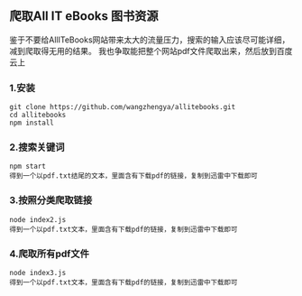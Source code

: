 ## 爬取All IT eBooks 图书资源
鉴于不要给AllITeBooks网站带来太大的流量压力，搜索的输入应该尽可能详细，减到爬取得无用的结果。
我也争取能把整个网站pdf文件爬取出来，然后放到百度云上
### 1.安装
    git clone https://github.com/wangzhengya/allitebooks.git
    cd allitebooks
    npm install
### 2.搜索关键词
    npm start
    得到一个以pdf.txt结尾的文本，里面含有下载pdf的链接，复制到迅雷中下载即可
### 3.按照分类爬取链接
    node index2.js
    得到一个以pdf.txt文本，里面含有下载pdf的链接，复制到迅雷中下载即可
### 4.爬取所有pdf文件
    node index3.js
    得到一个以pdf.txt文本，里面含有下载pdf的链接，复制到迅雷中下载即可
